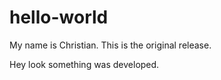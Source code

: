 # hello-world

My name is Christian. This is the original release.


Hey look something was developed.
